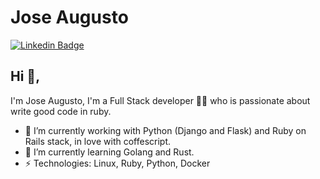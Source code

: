 # Jose Augusto
[![Linkedin Badge](https://img.shields.io/badge/-Jose_Augusto-blue?style=flat-square&logo=Linkedin&logoColor=white&linkhttps://www.linkedin.com/in/joseaugustodev/)](https://www.linkedin.com/in/joseaugustodev/)
## Hi 👋, 
I'm Jose Augusto, I'm a Full Stack developer 👨‍💻 who is passionate about write good code in ruby. 

- 🔭 I’m currently working with Python (Django and Flask) and Ruby on Rails stack, in love with coffescript.
- 🌱 I’m currently learning Golang and Rust.
-  ⚡ Technologies: Linux, Ruby, Python, Docker
